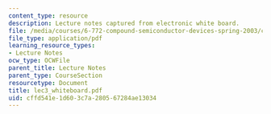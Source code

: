 ```yaml
---
content_type: resource
description: Lecture notes captured from electronic white board.
file: /media/courses/6-772-compound-semiconductor-devices-spring-2003/cffd541e1d603c7a280567284ae13034_lec3_whiteboard.pdf
file_type: application/pdf
learning_resource_types:
- Lecture Notes
ocw_type: OCWFile
parent_title: Lecture Notes
parent_type: CourseSection
resourcetype: Document
title: lec3_whiteboard.pdf
uid: cffd541e-1d60-3c7a-2805-67284ae13034
---
```

